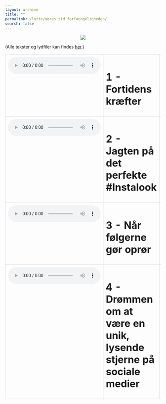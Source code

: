 ```yaml
---
layout: archive
title: ""
permalink: /lytte/vores_tid_forfaengeligheden/
search: false
---
```


<p align="center"><img src="https://tongchen779.github.io/dansk/images/tid/forfaengeligheden.jpg"/></p>

<style>
    table {
        border-collapse: collapse;
        width: 100%;
    }
    th, td {
        border: 1px solid #dddddd;
        padding: 8px;
        text-align: left;
    }
    /* Customize width for specific columns */
    th:nth-child(1), td:nth-child(1) {
        width: 20%; /* First column */
    }
    th:nth-child(2), td:nth-child(2) {
        width: 80%; /* Second column */
    }
</style>

(Alle tekster og lydfiler kan findes [her](https://natmus.dk/vorestid/podcast-forfaengelighedens-aarhundrede/).)
<table align="center" cellspacing="5" style="text-align: left" width="100%">
<tr>
<td style="vertical-align: top;"> <audio controls src="https://api.spreaker.com/download/episode/45933885/forf_ngelighedens_rhundredeepisode1_final.mp3?dl=true"></audio> </td>
<td><h1> 1 - Fortidens kræfter </h1></td>
<td><a href="https://natmus.dk/fileadmin/user_upload/Editor/natmus/Vores_Tid/Transskriptioner/1._Fortidens_krfter.pdf">text</a></td>
</tr>

<tr>
<td style="vertical-align: top;"> <audio controls src="https://api.spreaker.com/download/episode/46021627/forf_ngelighedens_a_rhundredeepisode2_final.mp3?dl=true"></audio> </td>
<td><h1> 2 - Jagten på det perfekte #Instalook </h1></td>
<td><a href="https://natmus.dk/fileadmin/user_upload/Editor/natmus/Vores_Tid/Transskriptioner/2._Jagten_p_det_perfekte_Instalook.pdf">text</a></td>
</tr>

<tr>
<td style="vertical-align: top;"> <audio controls src="https://api.spreaker.com/download/episode/46110620/forf_ngelighedens_rhundredeepisode3_final.mp3?dl=true"></audio> </td>
<td><h1> 3 - Når følgerne gør oprør </h1></td>
<td><a href="https://natmus.dk/fileadmin/user_upload/Editor/natmus/Vores_Tid/Transskriptioner/3._Nr_flgerne_gr_oprr.pdf">text</a></td>
</tr>

<tr>
<td style="vertical-align: top;"> <audio controls src="https://api.spreaker.com/download/episode/46203594/forf_ngelighedens_a_rhundredeepisode4_final.mp3?dl=true"></audio> </td>
<td><h1> 4 - Drømmen om at være en unik, lysende stjerne på sociale medier </h1></td>
<td><a href="https://natmus.dk/fileadmin/user_upload/Editor/natmus/Vores_Tid/Transskriptioner/4._Drmmen_om_at_vre_en_unik__lysende_stjerne_p_sociale_medier.pdf">text</a></td>
</tr>
</table>